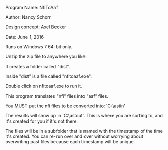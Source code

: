 Program Name: NfiToAaf

Author:  Nancy Schorr

Design concept:  Axel Becker

Date: June 1, 2016

Runs on Windows 7 64-bit only. 

Unzip the zip file to anywhere you like.

It creates a folder called "dist".

Inside "dist" is a file called "nfitoaaf.exe".

Double click on nfitoaaf.exe to run it.

This program translates "nfi" files into "aaf" files.


You MUST put the nfi files to be converted into:  'C:\astin'    

The results will show up in 'C:\astout'. This is where you are sorting to, and it's created for you if it's not there.

The files will be in a subfolder that is named with the timestamp of the time it's created. You can re-run over and over without worrying about overwriting past files because each timestamp will be unique.
